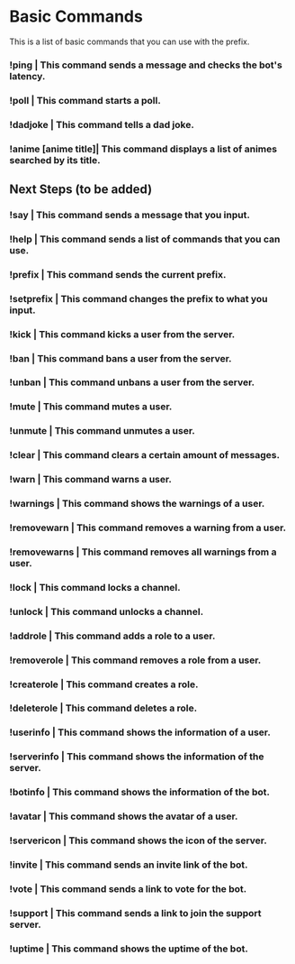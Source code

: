 # Basic Commands
This is a list of basic commands that you can use with the prefix.

### !ping | This command sends a message and checks the bot's latency.
### !poll | This command starts a poll.
### !dadjoke | This command tells a dad joke.
### !anime [anime title]| This command displays a list of animes searched by its title.

## Next Steps (to be added)

### !say | This command sends a message that you input.
### !help | This command sends a list of commands that you can use.
### !prefix | This command sends the current prefix.
### !setprefix | This command changes the prefix to what you input.
### !kick | This command kicks a user from the server.
### !ban | This command bans a user from the server.
### !unban | This command unbans a user from the server.
### !mute | This command mutes a user.
### !unmute | This command unmutes a user.
### !clear | This command clears a certain amount of messages.
### !warn | This command warns a user.
### !warnings | This command shows the warnings of a user.
### !removewarn | This command removes a warning from a user.
### !removewarns | This command removes all warnings from a user.
### !lock | This command locks a channel.
### !unlock | This command unlocks a channel.
### !addrole | This command adds a role to a user.
### !removerole | This command removes a role from a user.
### !createrole | This command creates a role.
### !deleterole | This command deletes a role.
### !userinfo | This command shows the information of a user.
### !serverinfo | This command shows the information of the server.
### !botinfo | This command shows the information of the bot.
### !avatar | This command shows the avatar of a user.
### !servericon | This command shows the icon of the server.
### !invite | This command sends an invite link of the bot.
### !vote | This command sends a link to vote for the bot.
### !support | This command sends a link to join the support server.
### !uptime | This command shows the uptime of the bot.

